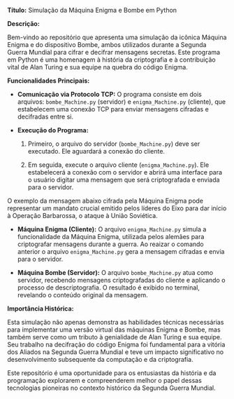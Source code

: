 **Título:** Simulação da Máquina Enigma e Bombe em Python 

 

**Descrição:** 

Bem-vindo ao repositório que apresenta uma simulação da icônica Máquina Enigma e do dispositivo Bombe, ambos utilizados durante a Segunda Guerra Mundial para cifrar e decifrar mensagens secretas. Este programa em Python é uma homenagem à história da criptografia e à contribuição vital de Alan Turing e sua equipe na quebra do código Enigma. 

 

**Funcionalidades Principais:** 

- **Comunicação via Protocolo TCP:** O programa consiste em dois arquivos: `bombe_Machine.py` (servidor) e `enigma_Machine.py` (cliente), que estabelecem uma conexão TCP para enviar mensagens cifradas e decifradas entre si. 

  

- **Execução do Programa:**  

    1. Primeiro, o arquivo do servidor (`bombe_Machine.py`) deve ser executado. Ele aguardará a conexão do cliente. 

 

    2. Em seguida, execute o arquivo cliente (`enigma_Machine.py`). Ele estabelecerá a conexão com o servidor e abrirá uma interface para o usuário digitar uma mensagem que será criptografada e enviada para o servidor. 

O exemplo da mensagem abaixo cifrada pela Máquina Enigma pode representar um mandato crucial emitido pelos líderes do Eixo para dar início à Operação Barbarossa, o ataque à União Soviética. 

 

  

- **Máquina Enigma (Cliente):** O arquivo `enigma_Machine.py` simula a funcionalidade da Máquina Enigma, utilizada pelos alemães para criptografar mensagens durante a guerra. Ao reaizar o comando anterior o arquivo `enigma_Machine.py`  gera a mensagem cifradas e envia para o servidor. 

 

  

- **Máquina Bombe (Servidor):** O arquivo `bombe_Machine.py` atua como servidor, recebendo mensagens criptografadas do cliente e aplicando o processo de descriptografia. O resultado é exibido no terminal, revelando o conteúdo original da mensagem. 

  

 

**Importância Histórica:** 

Esta simulação não apenas demonstra as habilidades técnicas necessárias para implementar uma versão virtual das máquinas Enigma e Bombe, mas também serve como um tributo à genialidade de Alan Turing e sua equipe. Seu trabalho na decifração do código Enigma foi fundamental para a vitória dos Aliados na Segunda Guerra Mundial e teve um impacto significativo no desenvolvimento subsequente da computação e da criptografia. 

  

Este repositório é uma oportunidade para os entusiastas da história e da programação explorarem e compreenderem melhor o papel dessas tecnologias pioneiras no contexto histórico da Segunda Guerra Mundial. 

 
